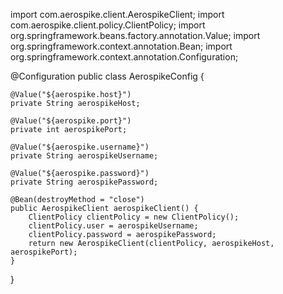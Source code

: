 import com.aerospike.client.AerospikeClient;
import com.aerospike.client.policy.ClientPolicy;
import org.springframework.beans.factory.annotation.Value;
import org.springframework.context.annotation.Bean;
import org.springframework.context.annotation.Configuration;

@Configuration
public class AerospikeConfig {

    @Value("${aerospike.host}")
    private String aerospikeHost;

    @Value("${aerospike.port}")
    private int aerospikePort;

    @Value("${aerospike.username}")
    private String aerospikeUsername;

    @Value("${aerospike.password}")
    private String aerospikePassword;

    @Bean(destroyMethod = "close")
    public AerospikeClient aerospikeClient() {
        ClientPolicy clientPolicy = new ClientPolicy();
        clientPolicy.user = aerospikeUsername;
        clientPolicy.password = aerospikePassword;
        return new AerospikeClient(clientPolicy, aerospikeHost, aerospikePort);
    }
}
